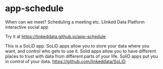 app-schedule
============

When can we meet?  Scheduling a meeting etc. Llinked Data Platform interactive social app

Try it at https://linkeddata.github.io/app-schedule

This is a SoLiD app. SoLiD apps allow you to store your data where you want, and control who gets to use it. 
Solid apps allow you to have different places to trust with data from different parts of your life.
SoliD apps put you in control of your data. https://github.com/linkeddata/SoLiD

